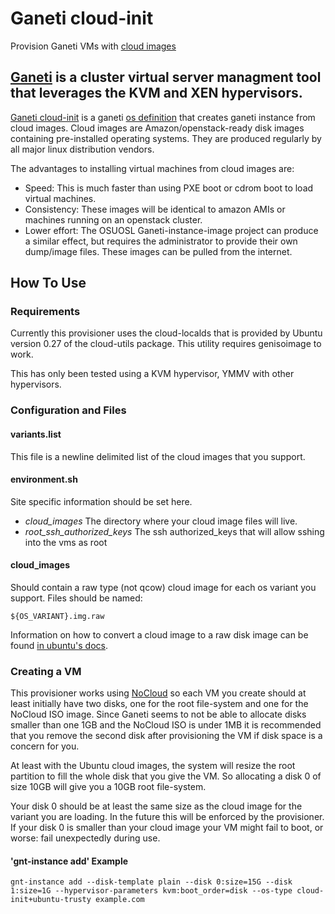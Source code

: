 # Ganeti cloud-init

Provision Ganeti VMs with [cloud images](http://cloud-images.ubuntu.com)


## [Ganeti](http://code.google.com/p/ganeti/) is a cluster virtual server managment tool that leverages the KVM and XEN hypervisors.

[Ganeti cloud-init](https://github.com/pdxcat/ganeti_cloud-init) is a ganeti [os definition](http://docs.ganeti.org/ganeti/2.11/man/ganeti-os-interface.html) that creates ganeti instance from cloud images. Cloud images are Amazon/openstack-ready disk images containing pre-installed operating systems. They are produced regularly by all major linux distribution vendors.

The advantages to installing virtual machines from cloud images are:

* Speed: This is much faster than using PXE boot or cdrom boot to load virtual machines.
* Consistency: These images will be identical to amazon AMIs or machines running on an openstack cluster.
* Lower effort: The OSUOSL Ganeti-instance-image project can produce a similar effect, but requires the administrator to provide their own dump/image files. These images can be pulled from the internet.


## How To Use

### Requirements

Currently this provisioner uses the cloud-localds that is provided by Ubuntu version 0.27 of the cloud-utils package. This utility requires genisoimage to work.

This has only been tested using a KVM hypervisor, YMMV with other hypervisors.

### Configuration and Files

#### variants.list
This file is a newline delimited list of the cloud images that you support. 

#### environment.sh
Site specific information should be set here.
* *cloud\_images* The directory where your cloud image files will live.
* *root_ssh_authorized_keys* The ssh authorized_keys that will allow sshing into the vms as root

#### cloud\_images 
Should contain a raw type (not qcow) cloud image for each os variant you support. Files should be named:
```
${OS_VARIANT}.img.raw
```
Information on how to convert a cloud image to a raw disk image can be found [in ubuntu's docs](https://help.ubuntu.com/community/UEC/Images#Ubuntu_Cloud_Guest_images_on_12.04_LTS_.28Precise.29_and_beyond_using_NoCloud).

### Creating a VM

This provisioner works using [NoCloud](http://cloudinit.readthedocs.org/en/latest/topics/datasources.html#no-cloud) so each VM you create should at least initially have two disks, one for the root file-system and one for the NoCloud ISO image. Since Ganeti seems to not be able to allocate disks smaller than one 1GB and the NoCloud ISO is under 1MB it is recommended that you remove the second disk after provisioning the VM if disk space is a concern for you.

At least with the Ubuntu cloud images, the system will resize the root partition to fill the whole disk that you give the VM. So allocating a disk 0 of size 10GB will give you a 10GB root file-system.

Your disk 0 should be at least the same size as the cloud image for the variant you are loading. In the future this will be enforced by the provisioner. If your disk 0 is smaller than your cloud image your VM might fail to boot, or worse: fail unexpectedly during use.

#### 'gnt-instance add' Example

```
gnt-instance add --disk-template plain --disk 0:size=15G --disk 1:size=1G --hypervisor-parameters kvm:boot_order=disk --os-type cloud-init+ubuntu-trusty example.com
```
